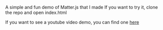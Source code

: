 A simple and fun demo of Matter.js that I made
If you want to try it, clone the repo and open index.html

If you want to see a youtube video demo, you can find one [here](https://youtu.be/tSXB2K1h0eQ)
